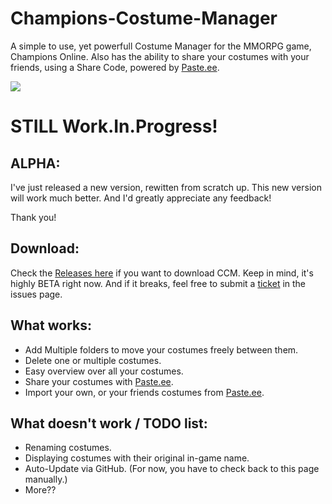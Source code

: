 # Champions-Costume-Manager
A simple to use, yet powerfull Costume Manager for the MMORPG game, Champions Online. Also has the ability to share your costumes with your friends, using a Share Code, powered by [Paste.ee](https://paste.ee/).

![](http://i.imgur.com/cflON6Y.png)

# STILL Work.In.Progress!
## ALPHA:
I've just released a new version, rewitten from scratch up.
This new version will work much better. And I'd greatly appreciate any feedback!

Thank you!

## Download:
Check the [Releases here](https://github.com/Norway174/Champions-Costume-Manager/releases) if you want to download CCM.
Keep in mind, it's highly BETA right now. And if it breaks, feel free to submit a [ticket](https://github.com/Norway174/Champions-Costume-Manager/issues) in the issues page.

## What works:
- Add Multiple folders to move your costumes freely between them.
- Delete one or multiple costumes.
- Easy overview over all your costumes.
- Share your costumes with [Paste.ee](https://paste.ee/).
- Import your own, or your friends costumes from [Paste.ee](https://paste.ee/).

## What doesn't work / TODO list:
- Renaming costumes.
- Displaying costumes with their original in-game name.
- Auto-Update via GitHub. (For now, you have to check back to this page manually.)
- More??

